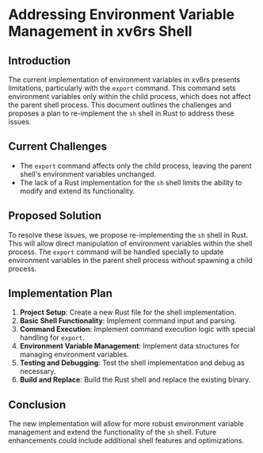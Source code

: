 # Addressing Environment Variable Management in xv6rs Shell

## Introduction
The current implementation of environment variables in xv6rs presents limitations, particularly with the `export` command. This command sets environment variables only within the child process, which does not affect the parent shell process. This document outlines the challenges and proposes a plan to re-implement the `sh` shell in Rust to address these issues.

## Current Challenges
- The `export` command affects only the child process, leaving the parent shell's environment variables unchanged.
- The lack of a Rust implementation for the `sh` shell limits the ability to modify and extend its functionality.

## Proposed Solution
To resolve these issues, we propose re-implementing the `sh` shell in Rust. This will allow direct manipulation of environment variables within the shell process. The `export` command will be handled specially to update environment variables in the parent shell process without spawning a child process.

## Implementation Plan

1. **Project Setup**: Create a new Rust file for the shell implementation.
2. **Basic Shell Functionality**: Implement command input and parsing.
3. **Command Execution**: Implement command execution logic with special handling for `export`.
4. **Environment Variable Management**: Implement data structures for managing environment variables.
5. **Testing and Debugging**: Test the shell implementation and debug as necessary.
6. **Build and Replace**: Build the Rust shell and replace the existing binary.

## Conclusion
The new implementation will allow for more robust environment variable management and extend the functionality of the `sh` shell. Future enhancements could include additional shell features and optimizations.

